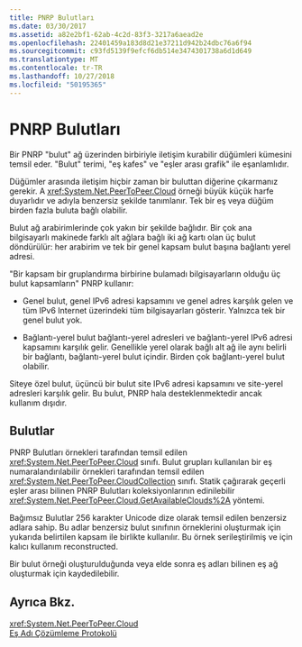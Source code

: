 ```yaml
---
title: PNRP Bulutları
ms.date: 03/30/2017
ms.assetid: a82e2bf1-62ab-4c2d-83f3-3217a6aead2e
ms.openlocfilehash: 22401459a183d8d21e37211d942b24dbc76a6f94
ms.sourcegitcommit: c93fd5139f9efcf6db514e3474301738a6d1d649
ms.translationtype: MT
ms.contentlocale: tr-TR
ms.lasthandoff: 10/27/2018
ms.locfileid: "50195365"
---
```

# <a name="pnrp-clouds"></a>PNRP Bulutları
Bir PNRP "bulut" ağ üzerinden birbiriyle iletişim kurabilir düğümleri kümesini temsil eder. "Bulut" terimi, "eş kafes" ve "eşler arası grafik" ile eşanlamlıdır.  
  
 Düğümler arasında iletişim hiçbir zaman bir buluttan diğerine çıkarmanız gerekir. A <xref:System.Net.PeerToPeer.Cloud> örneği büyük küçük harfe duyarlıdır ve adıyla benzersiz şekilde tanımlanır. Tek bir eş veya düğüm birden fazla buluta bağlı olabilir.  
  
 Bulut ağ arabirimlerinde çok yakın bir şekilde bağlıdır.  Bir çok ana bilgisayarlı makinede farklı alt ağlara bağlı iki ağ kartı olan üç bulut döndürülür: her arabirim ve tek bir genel kapsam bulut başına bağlantı yerel adresi.  
  
 "Bir kapsam bir gruplandırma birbirine bulamadı bilgisayarların olduğu üç bulut kapsamların" PNRP kullanır:  
  
-   Genel bulut, genel IPv6 adresi kapsamını ve genel adres karşılık gelen ve tüm IPv6 Internet üzerindeki tüm bilgisayarları gösterir. Yalnızca tek bir genel bulut yok.  
  
-   Bağlantı-yerel bulut bağlantı-yerel adresleri ve bağlantı-yerel IPv6 adresi kapsamını karşılık gelir. Genellikle yerel olarak bağlı alt ağ ile aynı belirli bir bağlantı, bağlantı-yerel bulut içindir. Birden çok bağlantı-yerel bulut olabilir.  
  
 Siteye özel bulut, üçüncü bir bulut site IPv6 adresi kapsamını ve site-yerel adresleri karşılık gelir. Bu bulut, PNRP hala desteklenmektedir ancak kullanım dışıdır.  
  
## <a name="clouds"></a>Bulutlar  
 PNRP Bulutları örnekleri tarafından temsil edilen <xref:System.Net.PeerToPeer.Cloud> sınıfı. Bulut grupları kullanılan bir eş numaralandırılabilir örnekleri tarafından temsil edilen <xref:System.Net.PeerToPeer.CloudCollection> sınıfı. Statik çağırarak geçerli eşler arası bilinen PNRP Bulutları koleksiyonlarının edinilebilir <xref:System.Net.PeerToPeer.Cloud.GetAvailableClouds%2A> yöntemi.  
  
 Bağımsız Bulutlar 256 karakter Unicode dize olarak temsil edilen benzersiz adlara sahip. Bu adlar benzersiz bulut sınıfının örneklerini oluşturmak için yukarıda belirtilen kapsam ile birlikte kullanılır. Bu örnek serileştirilmiş ve için kalıcı kullanım reconstructed.  
  
 Bir bulut örneği oluşturulduğunda veya elde sonra eş adları bilinen eş ağ oluşturmak için kaydedilebilir.  
  
## <a name="see-also"></a>Ayrıca Bkz.  
 <xref:System.Net.PeerToPeer.Cloud>  
 [Eş Adı Çözümleme Protokolü](../../../docs/framework/network-programming/peer-name-resolution-protocol.md)
